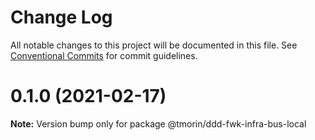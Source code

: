 # Change Log

All notable changes to this project will be documented in this file.
See [Conventional Commits](https://conventionalcommits.org) for commit guidelines.

# 0.1.0 (2021-02-17)

**Note:** Version bump only for package @tmorin/ddd-fwk-infra-bus-local
